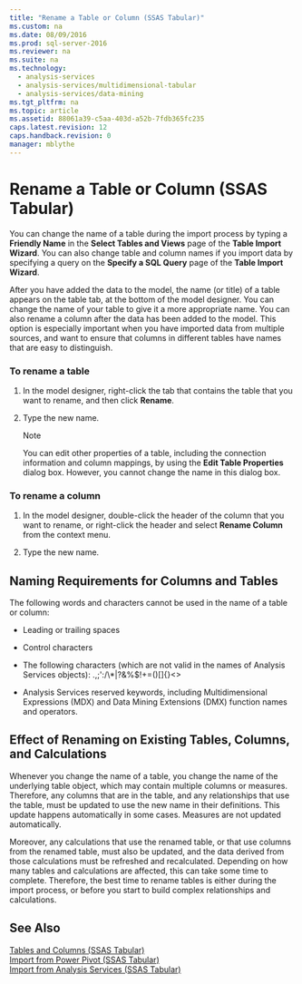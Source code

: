 ```yaml
---
title: "Rename a Table or Column (SSAS Tabular)"
ms.custom: na
ms.date: 08/09/2016
ms.prod: sql-server-2016
ms.reviewer: na
ms.suite: na
ms.technology: 
  - analysis-services
  - analysis-services/multidimensional-tabular
  - analysis-services/data-mining
ms.tgt_pltfrm: na
ms.topic: article
ms.assetid: 88061a39-c5aa-403d-a52b-7fdb365fc235
caps.latest.revision: 12
caps.handback.revision: 0
manager: mblythe
---
```

# Rename a Table or Column (SSAS Tabular)
You can change the name of a table during the import process by typing a **Friendly Name** in the **Select Tables and Views** page of the **Table Import Wizard**. You can also change table and column names if you import data by specifying a query on the **Specify a SQL Query** page of the **Table Import Wizard**.  
  
 After you have added the data to the model, the name (or title) of a table appears on the table tab, at the bottom of the model designer. You can change the name of your table to give it a more appropriate name. You can also rename a column after the data has been added to the model. This option is especially important when you have imported data from multiple sources, and want to ensure that columns in different tables have names that are easy to distinguish.  
  
### To rename a table  
  
1.  In the model designer, right-click the tab that contains the table that you want to rename, and then click **Rename**.  
  
2.  Type the new name.  
  
    > [!NOTE]  
    >  You can edit other properties of a table, including the connection information and column mappings, by using the **Edit Table Properties** dialog box. However, you cannot change the name in this dialog box.  
  
### To rename a column  
  
1.  In the model designer, double-click the header of the column that you want to rename, or right-click the header and select **Rename Column** from the context menu.  
  
2.  Type the new name.  
  
## Naming Requirements for Columns and Tables  
 The following words and characters cannot be used in the name of a table or column:  
  
-   Leading or trailing spaces  
  
-   Control characters  
  
-   The following characters (which are not valid in the names of Analysis Services objects): .,;':/\\*&#124;?&%$!+=()[]{}<>  
  
-   Analysis Services reserved keywords, including Multidimensional Expressions (MDX) and Data Mining Extensions (DMX) function names and operators.  
  
## Effect of Renaming on Existing Tables, Columns, and Calculations  
 Whenever you change the name of a table, you change the name of the underlying table object, which may contain multiple columns or measures. Therefore, any columns that are in the table, and any relationships that use the table, must be updated to use the new name in their definitions. This update happens automatically in some cases. Measures are not updated automatically.  
  
 Moreover, any calculations that use the renamed table, or that use columns from the renamed table, must also be updated, and the data derived from those calculations must be refreshed and recalculated. Depending on how many tables and calculations are affected, this can take some time to complete. Therefore, the best time to rename tables is either during the import process, or before you start to build complex relationships and calculations.  
  
## See Also  
 [Tables and Columns (SSAS Tabular)](../../Topics/TopicNameNotContainA/Tables-and-Columns--SSAS-Tabular-.md)   
 [Import from Power Pivot (SSAS Tabular)](../../Topics/TopicNameNotContainA/Import-from-Power-Pivot--SSAS-Tabular-.md)   
 [Import from Analysis Services (SSAS Tabular)](../../Topics/TopicNameNotContainA/Import-from-Analysis-Services--SSAS-Tabular-.md)